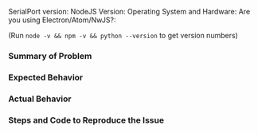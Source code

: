 SerialPort version:
NodeJS Version:
Operating System and Hardware:
Are you using Electron/Atom/NwJS?:

(Run `node -v && npm -v && python --version` to get version numbers)

### Summary of Problem

### Expected Behavior

### Actual Behavior

### Steps and Code to Reproduce the Issue
